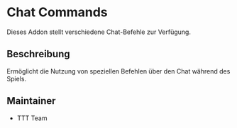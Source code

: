 # Chat Commands

Dieses Addon stellt verschiedene Chat-Befehle zur Verfügung.

## Beschreibung

Ermöglicht die Nutzung von speziellen Befehlen über den Chat während des Spiels.

## Maintainer

- TTT Team
